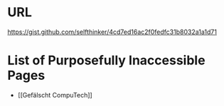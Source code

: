 # URL
https://gist.github.com/selfthinker/4cd7ed16ac2f0fedfc31b8032a1a1d71

# List of Purposefully Inaccessible Pages
* [[Gefälscht CompuTech]] 



